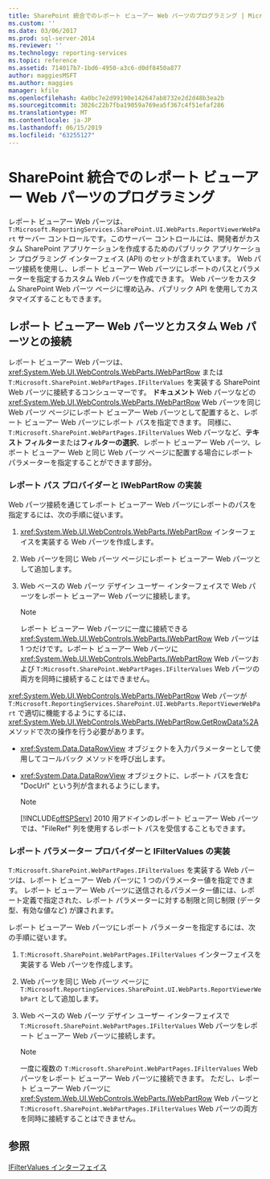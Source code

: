 ```yaml
---
title: SharePoint 統合でのレポート ビューアー Web パーツのプログラミング | Microsoft Docs
ms.custom: ''
ms.date: 03/06/2017
ms.prod: sql-server-2014
ms.reviewer: ''
ms.technology: reporting-services
ms.topic: reference
ms.assetid: 714017b7-1bd6-4950-a3c6-d0df8450a877
author: maggiesMSFT
ms.author: maggies
manager: kfile
ms.openlocfilehash: 4a0bc7e2d99190e142647ab8732e2d2d48b3ea2b
ms.sourcegitcommit: 3026c22b7fba19059a769ea5f367c4f51efaf286
ms.translationtype: MT
ms.contentlocale: ja-JP
ms.lasthandoff: 06/15/2019
ms.locfileid: "63255127"
---
```

# <a name="report-viewer-web-part-programmability-in-sharepoint-integration"></a>SharePoint 統合でのレポート ビューアー Web パーツのプログラミング
  レポート ビューアー Web パーツは、`T:Microsoft.ReportingServices.SharePoint.UI.WebParts.ReportViewerWebPart` サーバー コントロールです。このサーバー コントロールには、開発者がカスタム SharePoint アプリケーションを作成するためのパブリック アプリケーション プログラミング インターフェイス (API) のセットが含まれています。 Web パーツ接続を使用し、レポート ビューアー Web パーツにレポートのパスとパラメーターを指定するカスタム Web パーツを作成できます。 Web パーツをカスタム SharePoint Web パーツ ページに埋め込み、パブリック API を使用してカスタマイズすることもできます。  
  
## <a name="connecting-to-report-viewer-web-part-with-custom-web-parts"></a>レポート ビューアー Web パーツとカスタム Web パーツとの接続  
 レポート ビューアー Web パーツは、<xref:System.Web.UI.WebControls.WebParts.IWebPartRow> または `T:Microsoft.SharePoint.WebPartPages.IFilterValues` を実装する SharePoint Web パーツに接続するコンシューマーです。 **ドキュメント** Web パーツなどの <xref:System.Web.UI.WebControls.WebParts.IWebPartRow> Web パーツを同じ Web パーツ ページにレポート ビューアー Web パーツとして配置すると、レポート ビューアー Web パーツにレポート パスを指定できます。 同様に、 `T:Microsoft.SharePoint.WebPartPages.IFilterValues` Web パーツなど、**テキスト フィルター**または**フィルターの選択**、レポート ビューアー Web パーツ、レポート ビューアー Web と同じ Web パーツ ページに配置する場合にレポート パラメーターを指定することができます部分。  
  
### <a name="implementing-a-report-path-provider-with-iwebpartrow"></a>レポート パス プロバイダーと IWebPartRow の実装  
 Web パーツ接続を通じてレポート ビューアー Web パーツにレポートのパスを指定するには、次の手順に従います。  
  
1.  <xref:System.Web.UI.WebControls.WebParts.IWebPartRow> インターフェイスを実装する Web パーツを作成します。  
  
2.  Web パーツを同じ Web パーツ ページにレポート ビューアー Web パーツとして追加します。  
  
3.  Web ベースの Web パーツ デザイン ユーザー インターフェイスで Web パーツをレポート ビューアー Web パーツに接続します。  
  
    > [!NOTE]  
    >  レポート ビューアー Web パーツに一度に接続できる <xref:System.Web.UI.WebControls.WebParts.IWebPartRow> Web パーツは 1 つだけです。レポート ビューアー Web パーツに <xref:System.Web.UI.WebControls.WebParts.IWebPartRow> Web パーツおよび `T:Microsoft.SharePoint.WebPartPages.IFilterValues` Web パーツの両方を同時に接続することはできません。  
  
 <xref:System.Web.UI.WebControls.WebParts.IWebPartRow> Web パーツが `T:Microsoft.ReportingServices.SharePoint.UI.WebParts.ReportViewerWebPart` で適切に機能するようにするには、<xref:System.Web.UI.WebControls.WebParts.IWebPartRow.GetRowData%2A> メソッドで次の操作を行う必要があります。  
  
-   <xref:System.Data.DataRowView> オブジェクトを入力パラメーターとして使用してコールバック メソッドを呼び出します。  
  
-   <xref:System.Data.DataRowView> オブジェクトに、レポート パスを含む "DocUrl" という列が含まれるようにします。  
  
    > [!NOTE]  
    >  [!INCLUDE[offSPServ](../includes/offspserv-md.md)] 2010 用アドインのレポート ビューアー Web パーツでは、"FileRef" 列を使用するレポート パスを受信することもできます。  
  
### <a name="implementing-a-report-parameter-provider-with-ifiltervalues"></a>レポート パラメーター プロバイダーと IFilterValues の実装  
 `T:Microsoft.SharePoint.WebPartPages.IFilterValues` を実装する Web パーツは、レポート ビューアー Web パーツに 1 つのパラメーター値を指定できます。 レポート ビューアー Web パーツに送信されるパラメーター値には、レポート定義で指定された、レポート パラメーターに対する制限と同じ制限 (データ型、有効な値など) が課されます。  
  
 レポート ビューアー Web パーツにレポート パラメーターを指定するには、次の手順に従います。  
  
1.  `T:Microsoft.SharePoint.WebPartPages.IFilterValues` インターフェイスを実装する Web パーツを作成します。  
  
2.  Web パーツを同じ Web パーツ ページに `T:Microsoft.ReportingServices.SharePoint.UI.WebParts.ReportViewerWebPart` として追加します。  
  
3.  Web ベースの Web パーツ デザイン ユーザー インターフェイスで `T:Microsoft.SharePoint.WebPartPages.IFilterValues` Web パーツをレポート ビューアー Web パーツに接続します。  
  
    > [!NOTE]  
    >  一度に複数の `T:Microsoft.SharePoint.WebPartPages.IFilterValues` Web パーツをレポート ビューアー Web パーツに接続できます。 ただし、レポート ビューアー Web パーツに <xref:System.Web.UI.WebControls.WebParts.IWebPartRow> Web パーツと `T:Microsoft.SharePoint.WebPartPages.IFilterValues` Web パーツの両方を同時に接続することはできません。  
  
## <a name="see-also"></a>参照  
 [IFilterValues インターフェイス](https://msdn.microsoft.com/library/office/microsoft.sharepoint.webpartpages.ifiltervalues\(v=office.15\).aspx)  
  
  
